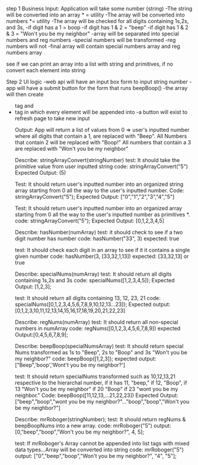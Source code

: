step 1 Business 
Input: Application will take some number (string)
-The string will be converted into an array * = utility
-The array will be converted into numbers *= utility 
-The array will be checked for all digits containing  1s,2s, and 3s,
  -if digit has a 1 = boop
  -if digit has 1 & 2 = "beep"
  -if digit has 1 & 2 & 3 = "Won't you be my neighbor"
-array will be separated into special numbers and reg numbers
-special numbers will be transformed
-reg numbers will not
-final array will contain special numbers array and reg numbers array 

 see if we can print an array into a list with string and primitives, if no convert each element into string 

Step 2 UI logic
-web api will have an input box form to input string number
-app will have a submit button for the form that runs beepBoop()
-the array will then create <ul> tag and <li> tag in which every element will be appended into
-a button will exist to refresh page to take new input


Output: App will return a list of values from 0 => user's inputted number 
where all digits that contain a 1, are replaced with "Beep". 
All Numbers that contain 2 will be replaced with "Boop!" 
All numbers that contain a 3 are replaced with "Won't you be my neighbor"

Describe: stringArrayConvert(stringNumber)
test: It should take the primitive value from user inputted string
code: stringArrayConvert("5")
Expected Output: (5)

Test: It should return user's inputted number into an organized string array starting from 0 all the way to the user's inputted number.
Code: stringArrayConvert("5");
Expected Output: ["0","1","2","3","4","5"]

Test: It should return user's inputted number into an organized array starting from 0 all the way to the user's inputted number as primitives *.
code: stringArrayConvert("5");
Expected Output: [0,1,2,3,4,5]


Describe: hasNumber(numArray)
test: it should check to see if a two digit number has number
code: hasNumber("33", 3)
expected: true

test: It should check each digit in an array to see if it it contains a single given number
code: hasNumber(3, [33,32,1,13])
expected: [33,32,13] or true






Describe: specialNums(numArray)
test: It should return all digits containing 1s,2s and 3s 
code: specialNums([1,2,3,4,5]);
Expected Output: [1,2,3];

test: It should return all digits containing 13, 12, 23, 21
code: specialNums([0,1,2,3,4,5,6,7,8,9,10,12,13...23]);
Expected output: [0,1,2,3,10,11,12,13,14,15,16,17,18,19,20,21,22,23]

Describe: regNums(numArray)
test: It should return all non-special numbers in numArray
code: regNums([0,1,2,3,4,5,6,7,8,9])
expected Output:[0,4,5,6,7,8,9];

Describe: beepBoop(specialNumsArray)
test: It should return special Nums transformed as 1s to "Beep", 2s to "Boop" and 3s "Won't you be my neighbor?"
code: beepBoop([1,2,3]);
expected output: ["Beep",'boop','Wont't you be my neighbor?']

test: It should return specialNums transformed such as 10,12,13,21 respective to the hierarchal number, if it has 11, "beep," if 12, "Boop", if 13 "Won't you be my neighbor" if 20 "Boop" if 23 "wont you be my neighbor."
Code: beepBoop([11,12,13,...21,22,23])
Expected Output: ["beep","boop","wont you be my neighbor?"..."boop","boop","Won't you be my neighbor?"]

Describe: mrRoboger(stringNumber);
test: It should return regNums & beepBoopNums into a new array.
code: mrRoboger("5")
output: [0,"beep","boop","Won't you be my neighbor?", 4, 5];

test: If mrRoboger's Array cannot be appended into list tags with mixed data types...Array will be converted into string
code: mrRoboger("5")
output: ["0","beep","boop","Won't you be my neighbor?", "4", "5"];




